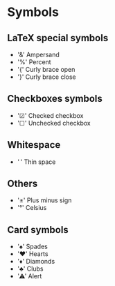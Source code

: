 # Symbols

## LaTeX special symbols

* '&' Ampersand
* '%' Percent
* '{' Curly brace open
* '}' Curly brace close

## Checkboxes symbols

* '☑' Checked checkbox
* '☐' Unchecked checkbox

## Whitespace

* ' ' Thin space

## Others

* '±' Plus minus sign
* '°' Celsius

## Card symbols

* '♠' Spades
* '♥' Hearts
* '♦' Diamonds
* '♣' Clubs
* '⚠' Alert
